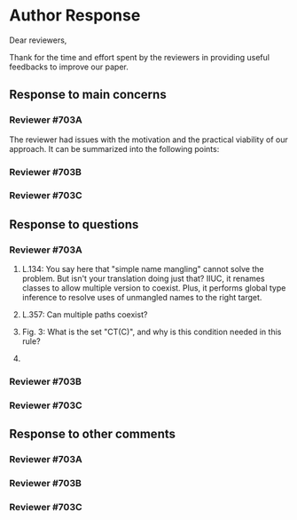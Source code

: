 # Author Response

Dear reviewers,

Thank for the time and effort spent by the reviewers in providing useful feedbacks to improve our paper.

## Response to main concerns

### Reviewer #703A

The reviewer had issues with the motivation and the practical viability of our approach. It can be summarized into the following points:

### Reviewer #703B

### Reviewer #703C

## Response to questions

### Reviewer #703A

1. L.134: You say here that "simple name mangling" cannot solve the problem. But isn't your translation doing just that? IIUC, it renames classes to allow multiple version to coexist. Plus, it performs global type inference to resolve uses of unmangled names to the right target.

2. L.357: Can multiple paths coexist?

3. Fig. 3: What is the set "CT(C)", and why is this condition needed in this rule?

4. 

### Reviewer #703B

### Reviewer #703C

## Response to other comments

### Reviewer #703A

### Reviewer #703B

### Reviewer #703C